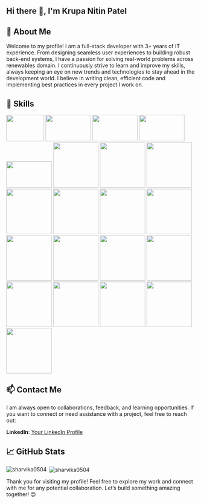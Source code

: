 ## Hi there 👋, I'm Krupa Nitin Patel

<!--
**krupapatel98/krupapatel98** is a ✨ _special_ ✨ repository because its `README.md` (this file) appears on your GitHub profile.

Here are some ideas to get you started:

- 🔭 I’m currently working on ...
- 🌱 I’m currently learning ...
- 👯 I’m looking to collaborate on ...
- 🤔 I’m looking for help with ...
- 💬 Ask me about ...
- 📫 How to reach me: ...
- 😄 Pronouns: ...
- ⚡ Fun fact: ...
-->


## 🚀 About Me

Welcome to my profile! I am a full-stack developer with 3+ years of IT experience. From designing seamless user experiences to building robust back-end systems, I have a passion for solving real-world problems across renewables domain.
I continuously strive to learn and improve my skills, always keeping an eye on new trends and technologies to stay ahead in the development world. I believe in writing clean, efficient code and implementing best practices in every project I work on.



## 🧰 Skills

<img src="https://img.shields.io/badge/Angular-FF0000?logo=angular&logoColor=white" width="100" height ="70" />  <img src="https://img.shields.io/badge/TypeScript-3178C6?logo=typescript&logoColor=white" width="120" height ="70" />  <img src="https://img.shields.io/badge/HTML5-E34F26?logo=html5&logoColor=white" width="120" height ="70"/>  <img src="https://img.shields.io/badge/CSS3-1572B6?logo=css3&logoColor=white" width="120" height ="70" />  <img src="https://img.shields.io/badge/Bootstrap-7952B3?logo=bootstrap&logoColor=white" width="120" height ="70" />  <img src="https://img.shields.io/badge/Java-007396?logo=java&logoColor=white" width="120" />  <img src="https://img.shields.io/badge/Spring%20Boot-6DB33F?logo=springboot&logoColor=white" width="120" />  <img src="https://img.shields.io/badge/Hibernate-59666C?logo=hibernate&logoColor=white" width="120" />  <img src="https://img.shields.io/badge/JWT-000000?logo=json-web-tokens&logoColor=white" width="120" />  <img src="https://img.shields.io/badge/Microservices-42A5F5?logo=docker&logoColor=white" width="120" /> <img src="https://img.shields.io/badge/MySQL-4479A1?logo=mysql&logoColor=white" width="120" />  <img src="https://img.shields.io/badge/JPA-1B9E77?logo=hibernate&logoColor=white" width="120" />  <img src="https://img.shields.io/badge/Oracle-F80000?logo=oracle&logoColor=white" width="120" /> <img src="https://img.shields.io/badge/AWS-232F3E?logo=amazonaws&logoColor=white" width="120" />  <img src="https://img.shields.io/badge/Docker-2496ED?logo=docker&logoColor=white" width="120" />  <img src="https://img.shields.io/badge/Kubernetes-326CE5?logo=kubernetes&logoColor=white" width="120" />  <img src="https://img.shields.io/badge/Jenkins-D24939?logo=jenkins&logoColor=white" width="120" />  <img src="https://img.shields.io/badge/Git-F05032?logo=git&logoColor=white" width="120" />  <img src="https://img.shields.io/badge/GitHub-181717?logo=github&logoColor=white" width="120" />  <img src="https://img.shields.io/badge/JUnit-25A162?logo=junit5&logoColor=white" width="120" />  <img src="https://img.shields.io/badge/Postman-FF6C37?logo=postman&logoColor=white" width="120" />  


## 📫 Contact Me

I am always open to collaborations, feedback, and learning opportunities. If you want to connect or need assistance with a project, feel free to reach out:

**LinkedIn**: [Your LinkedIn Profile](https://www.linkedin.com/in/krupanpatel03/)

## 📈 GitHub Stats
<p><img align="left" src="https://github-readme-stats.vercel.app/api/top-langs?username=krupapatel98&show_icons=true&locale=en&layout=compact" alt="sharvika0504" /></p>

<p>&nbsp;<img align="center" src="https://github-readme-stats.vercel.app/api?username=krupapatel98&show_icons=true&locale=en" alt="sharvika0504" /></p>


Thank you for visiting my profile! Feel free to explore my work and connect with me for any potential collaboration. Let’s build something amazing together! 😊
